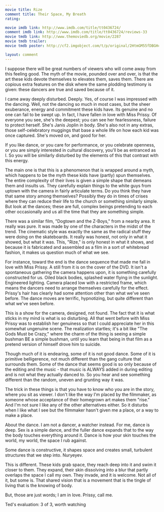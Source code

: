 ```yaml
---
movie title: Rize
comment title: Their Space, My Breath
rating: 

movie imdb link: http://www.imdb.com/title/tt0436724/
comment imdb link: http://www.imdb.com/title/tt0436724/reviews-33
movie tmdb link: http://www.themoviedb.org/movie/2287
movie tmdb trailer: 
movie tmdb poster: http://cf2.imgobject.com/t/p/original/2HtmGM55fDBGHc4EEZ4jn7qWx88.jpg

layout: comment
---
```


I suppose there will be great numbers of viewers who will come away from this feeling good. The myth of the movie, pounded over and over, is that the art these kids devote themselves to elevates them, saves them. There are copious extra features on the disk where the same plodding testimony is given: these dancers are true and saved because of it. 

I came away deeply disturbed. Deeply. Yes, of course I was impressed with the dancing. Well, not the dancing so much in most cases, but the sheer exuberance, energy and commitment these kids have. Its genuine and no one can fail to be swept up. In fact, I have fallen in love with Miss Prissy. Of everyone you see, she's the deepest; you can see her fearlessness, failure to protect herself. She's Janis Joplin in body. She's also not in any extras, those self-celebratory muggings that base a whole life on how each kid was once captured. She's moved on, and good for her. 

If you like dance, or you care for performance, or you celebrate openness, or you are simply interested in cultural discovery, you'll be as entranced as I. So you will be similarly disturbed by the elements of this that contrast with this energy. 

The main one is that this is a phenomenon that is wrapped around a myth, which happens to be the myth these kids have (partly) spun themselves. The entire complexity of their lives is given a simple shape that demeans them and insults us. They carefully explain things to the white guys from uptown with the camera in fairly articulate terms. Do you think they have that same story among themselves? Possibly they do in times of crises where they can reduce their life to the church or something similarly simple. But look at the dances; these are full, complex beings pretending to each other occasionally and us all the time that they are something simple. 

There was a similar film, "Dogtown and the Z-Boys," from a nearby area. It really was pure. It was made by one of the characters in the midst of the trend. The cinematic style was exactly the same as the radical stuff they were doing on the skateboards. It really was honest, not only in what it showed, but what it was. This, "Rize," is only honest in what it shows, and because it is fabricated and assembled as a film in a sort of whitebread fashion, it makes us question much of what we see. 

For instance, toward the end is the dance sequence that made me fall in love with Miss Prissy. A still from it is on the cover of the DVD. It isn't a spontaneous gathering the camera happens upon, it is something carefully constructed for us. Oiled black bodies, splashed water flying in the sunlight. Engineered lighting. Camera placed low with a restricted frame, which means the dancers need to arrange themselves carefully for the effect. Prissy's hair has clearly had some attention other than what we've seen before. The dance moves are terrific, hypnotizing, but quite different than what we've seen before. 

This is a show for the camera, designed, not found. The fact that it is what sticks in my mind is what is so disturbing. All that went before with Miss Prissy was to establish her genuiness so that I could appreciate her in this somewhat ungenuine scene. The realization startles; it's a bit like "The Gods Must be Crazy," where the charm of the thing is seeing a simple bushman BE a simple bushman, until you learn that being in that film as a pretend version of himself drove him to suicide. 

Though much of it is endearing, some of it is not good dance. Some of it is primitive belligerence, not much different than the gang culture that surrounds them. Some of the dance that seems good is so only because of the editing and the music - that music is ALWAYS added in during editing and is not what they actually danced to. So you hear and see something different than the random, uneven and grunting way it was. 

The trick in these things is that you have to know who you are in the story, where you sit as viewer. I don't like the way I'm placed by the filmmaker, as someone whose acceptance of their homegrown art makes them "rise." And I'm not sure I like any of the other alternatives either. So it disturbs when I like what I see but the filmmaker hasn't given me a place, or a way to make a place. 

About the dance. I am not a dancer, a watcher instead. For me, dance is deep. Sex is a simple dance, and the fuller dance expands that to the way the body touches everything around it. Dance is how your skin touches the world, my world, the space I rub against. 

Some dance is constructive, it shapes space and creates small, turbulent structures that we step into. Nuryeyev. 

This is different. These kids grab space, they reach deep into it and swim it closer to them. They expand, their skin dissolving into a blur that partly overlaps the space I call my own. They invade, and it is welcome. Not all of it, but some is. That shared vision that is a movement that is the tingle of living that is the knowing of body. 

But, those are just words; I am in love. Prissy, call me. 

Ted's evaluation: 3 of 3, worth watching